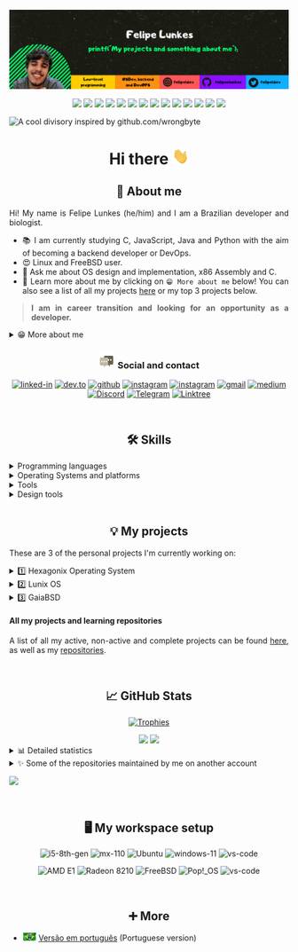 
[![Header](https://raw.githubusercontent.com/felipenlunkes/felipenlunkes/master/img/header.png "Header")](https://twitter.com/felipeldev/)

<div align="center">

![](https://img.shields.io/badge/OS-Linux-informational?style=flat&logo=linux&logoColor=white&color=2bbc8a)
![](https://img.shields.io/badge/OS-FreeBSD-informational?style=flat&logo=freebsd&logoColor=white&color=2bbc8a)
![](https://img.shields.io/badge/OS-macOS-informational?style=flat&logo=macos&logoColor=white&color=2bbc8a)
![](https://img.shields.io/badge/OS-Windows-informational?style=flat&logo=windows&logoColor=white&color=2bbc8a)
![](https://img.shields.io/badge/Code-Make-informational?style=flat&logo=cmake&logoColor=white&color=2bbc8a)
![](https://img.shields.io/badge/Code-Assembly-informational?style=flat&logo=assembly&logoColor=white&color=2bbc8a)
![](https://img.shields.io/badge/Code-C-informational?style=flat&logo=c&logoColor=white&color=2bbc8a)
![](https://img.shields.io/badge/Code-Java-informational?style=flat&logo=java&logoColor=white&color=2bbc8a)
![](https://img.shields.io/badge/Code-VisualBasic-informational?style=flat&logo=.net&logoColor=white&color=2bbc8a)
![](https://img.shields.io/badge/Code-Python-informational?style=flat&logo=python&logoColor=white&color=2bbc8a)
![](https://img.shields.io/badge/Code-Markdown-informational?style=flat&logo=markdown&logoColor=white&color=2bbc8a)
![](https://img.shields.io/badge/Code-MySQL-informational?style=flat&logo=mysql&logoColor=white&color=2bbc8a)
![](https://img.shields.io/badge/Shell-Bash-informational?style=flat&logo=gnu-bash&logoColor=white&color=2bbc8a)
![](https://img.shields.io/badge/Arduino-Arduino-informational?style=flat&logo=arduino&logoColor=white&color=2bbc8a)

</div>

![A cool divisory inspired by github.com/wrongbyte](https://i.imgur.com/waxVImv.png)

<div align="center">

# Hi there <img src="https://raw.githubusercontent.com/felipenlunkes/felipenlunkes/master/img/wave.gif" width="30px" height="30px" />

## 💁 About me

</div>
    
<div align="justify">

Hi! My name is Felipe Lunkes (he/him) and I am a Brazilian developer and biologist.

* 📚 I am currently studying C, JavaScript, Java and Python with the aim of becoming a backend developer or DevOps.
* 😍 Linux and FreeBSD user.
* 🌱 Ask me about OS design and implementation, x86 Assembly and C.
* 🔎 Learn more about me by clicking on `😁 More about me` below! You can also see a list of all my projects [here](PROJECTS.md) or my top 3 projects below.

> **I am in career transition and looking for an opportunity as a developer.**

</div>

<details title="More about me" align='left'>
<br>
<summary align='left'>😁 More about me</summary>

<div align="justify">

<details title="My trajectory" align='left'>
<br>
<summary align='left'>⏳️ My trajectory</summary>

<div align="justify">

My life as a developer started at age 2, when I was introduced to a computer. Later, at age 15, I decided to take a technical course in computer science, which made me fall in love with programming. In this course I learned some languages and learned the basis to seek to learn others on my own.

Also at that time, operating systems aroused a great interest in me. I started using Ubuntu as my main operating system and soon became interested in trying to develop one from scratch. In 2012, I started to develop an operating system based on `Linux from Scratch` tutorials, called Netuno SO. I learned a lot about organizing an operating system, maintaining and operating a Unix-like system, creating and maintaining makefiles and compiling packages, which allowed me to gain a lot of experience in administering a Linux system. This project also ignited my passion for Unix systems even more, which led me to research, study and try to develop an operating system on my own, focusing on a Unix-like model. I started to create projects derived from free operating systems, to learn more about how they work and start my own project.

I'm a loyal open source user and all my projects have been released with some free license (mostly BSD). I am passionate about the design and implementation of operating systems, as well as their administration. I created and maintain a simple and free operating system, for educational purposes, which can be found in my [projects](PROJECTS.en.md). This operating system project stems from my fascination with Unix systems and a desire to better understand how an operating system works and is organized. This project is open to new ideas and collaborations!

</div>

</details>

<details title="My experiences" align='left'>
<br>
<summary align='left'>💻 My experiences</summary>

<div align="justify">

Today, I have experience in C, x86 Assembly, Java, Pascal, Basic, Visual Basic (.NET) and Python.

</div>

</details>

<details title="Languages" align='left'>
<br>
<summary align='left'>:sparkles: Languages</summary>

<div align="justify">

| Language      | Proficiency     |
|:-------------:|:---------------:|
| Portuguese    | Fluent (native) |
| English       | Advanced (C1)   |
| Espanish      | Intermediary    |

</details>

<details title="My academic background" align='left'>
<br>
<summary align='left'>📚 My academic background</summary>

<div align="justify">

I am a computer technician and graduated with a bachelor's degree in Biological Sciences from the Federal University of Minas Gerais (UFMG).

During high school, I worked as a computer instructor for all ages, along with the federal government program Telecentros.BR.

</div>

</details>

### <img src="https://c.tenor.com/GocCvG7hs78AAAAi/rocket-joypixels.gif" width="30px" height="30px" /> Fun facts about me

<div align="justify">

* 💻 x86 Assembly is my favorite language and I practice a lot in my free time.
* 🧬 I am a biologist with experience in molecular biology.
* 📕 I'm very interested in the history of computing, especially the history of Unix and derivatives.
* 📀 I have a virtual collection of operating systems (installation media).
* 🌌 I am fascinated with Unix systems and have used at least once almost every system known to man. I really enjoy researching more about the history and organization and trying to implement the model in Hexagonix (my personal project).

</div>

### 🤓 My interests  

<div align="justify">

* 🌱 I am currently learning more about JavaScript, Java, HTML/CSS and Python.
* 👯 I’m looking to collaborate on operating systems, open source and commercial projects (backend and DevOps).
* 🤔 I’m looking for help with Hexagonix and Lunix OS operating system development.
* ❤️ I'm currently learning more and practicing x86 Assembly and C, baremetal development and operating system implementation (Hexagonix and Lunix OS). Yes, that's my hobby! In my free time, look for me and you will find me doing this!

</div>

</details>

<!--
- 📫 How to reach me: [@felipeldev on Twitter](https://twitter.com/felipeldev), [@dev_lipe on Instagram](https://instagram.com/dev_lipe) or felipemiguel_nery@hotmail.com
-->

<div align="center">

### <img src="https://raw.githubusercontent.com/felipenlunkes/felipenlunkes/master/img/message.gif" width="30px" height="30px" /> Social and contact

</div>

<div align="center">

[![linked-in](https://img.shields.io/badge/LinkedIn-0077B5?style=for-the-badge&logo=LinkedIn&logoColor=white)](https://www.linkedin.com/in/felipelunkes/)
[![dev.to](https://img.shields.io/badge/Dev.to-0A0A0A?style=for-the-badge&logo=DevdotTo&logoColor=white)](https://dev.to/felipenlunkes)
[![github](https://img.shields.io/badge/GitHub-000000?style=for-the-badge&logo=GitHub&logoColor=white)](https://github.com/felipenlunkes)
[![instagram](https://img.shields.io/badge/Instagram-E4405F?style=for-the-badge&logo=instagram&logoColor=white)](https://www.instagram.com/dev_lipe/)
[![instagram](https://img.shields.io/badge/Twitter-0077B5?style=for-the-badge&logo=Twitter&logoColor=white)](https://www.twitter.com/felipeldev/)
[![gmail](https://img.shields.io/badge/Gmail-D14836?style=for-the-badge&logo=gmail&logoColor=white)](mailto:felipenldev@gmail.com)
[![medium](https://img.shields.io/badge/Medium-12100E?style=for-the-badge&logo=medium&logoColor=white)](https://medium.com/@felipeldev)
[![Discord](https://img.shields.io/badge/Discord-7289DA?style=for-the-badge&logo=discord&logoColor=white)](http://discordapp.com/users/lunx#7702)
[![Telegram](https://img.shields.io/badge/Telegram-2CA5E0?style=for-the-badge&logo=telegram&logoColor=white)](https://t.me/felipeldev)
[![Linktree](https://img.shields.io/badge/linktree-39E09B?style=for-the-badge&logo=linktree&logoColor=white)](https://linktr.ee/felipelunkes)

</div>

<!-- Vai funcionar como <hr> -->

<img src="https://i.imgur.com/waxVImv.png" width="100%" height="2px" />

<div align="center">

## 🛠️ Skills

</div>

<details title="Languages" align='left'>
<br>
<summary align='left'>Programming languages</summary>

<div align="center">

![assembly](https://img.shields.io/badge/Assembly-F57842?style=for-the-badge&logo=assembly&logoColor=white)
![c](https://img.shields.io/badge/C-F5b342?style=for-the-badge&logo=c&logoColor=white)
![java](https://img.shields.io/badge/Java-ED8B00?style=for-the-badge&logo=java&logoColor=white)
![visualbasic](https://img.shields.io/badge/VisualBasic-5334ED?style=for-the-badge&logo=.net&logoColor=white)
![python](https://img.shields.io/badge/Python-8419D1?style=for-the-badge&logo=python&logoColor=white)
![bash](https://img.shields.io/badge/Shell_Script-118515?style=for-the-badge&logo=gnu-bash&logoColor=white)
![make](https://img.shields.io/badge/Make-0077B5?style=for-the-badge&logo=cmake&logoColor=white)
![markdown](https://img.shields.io/badge/Markdown-000000?style=for-the-badge&logo=markdown&logoColor=white)
![mysql](https://img.shields.io/badge/MySQL-00000F?style=for-the-badge&logo=mysql&logoColor=white)

</div>

</details>

<details title="Operating Systems and platforms" align='left'>
<br>
<summary align='left'>Operating Systems and platforms</summary>

##### DOS (Disk Operating System) and Windows 

<div align="left">

![MS-DOS](https://img.shields.io/badge/DOS-DE2218?style=for-the-badge&logo=dos&logoColor=white)
![Windows-DOS](https://img.shields.io/badge/Windows_DOS-008080?style=for-the-badge&logo=windows-95&logoColor=white)
![Windows](https://img.shields.io/badge/Windows_NT-0078D6?style=for-the-badge&logo=windows&logoColor=white)

</div>

##### Linux

<div align="left">

![Linux](https://img.shields.io/badge/Linux-FCC624?style=for-the-badge&logo=linux&logoColor=black)
![Arch](https://img.shields.io/badge/Arch_Linux-1793D1?style=for-the-badge&logo=arch-linux&logoColor=white)
![Debian](https://img.shields.io/badge/Debian-A81D33?style=for-the-badge&logo=debian&logoColor=white)
![Fedora](https://img.shields.io/badge/Fedora-294172?style=for-the-badge&logo=fedora&logoColor=white)
![Gentoo](https://img.shields.io/badge/Gentoo-54487A?style=for-the-badge&logo=gentoo&logoColor=white)
![Kali](https://img.shields.io/badge/Kali_Linux-557C94?style=for-the-badge&logo=kali-linux&logoColor=white)
![Pop](https://img.shields.io/badge/Pop!_OS-48B9C7?style=for-the-badge&logo=Pop!_OS&logoColor=white)
![Suse](https://img.shields.io/badge/SUSE-0C322C?style=for-the-badge&logo=SUSE&logoColor=white)
![Ubuntu](https://img.shields.io/badge/Ubuntu-E95420?style=for-the-badge&logo=ubuntu&logoColor=white)

</div>

##### BSD and Unix

<div align="left">

![FreeBSD](https://img.shields.io/badge/freeBSD-DE2218?style=for-the-badge&logo=freebsd&logoColor=white)
![macOS](https://img.shields.io/badge/mac_os-000000?style=for-the-badge&logo=apple&logoColor=white)
![Plan9](https://img.shields.io/badge/Plan_9-7719AA?style=for-the-badge&logoColor=white)

##### Other OS

![ReactOS](https://img.shields.io/badge/react%20os-0088CC?style=for-the-badge&logo=reactos&logoColor=white)

##### Platforms

![Arduino](https://img.shields.io/badge/Arduino-E4405F?style=for-the-badge&logo=arduino&logoColor=white)

</div>

</details>

<details title="Tools" align='left'>
<br>
<summary align='left'>Tools</summary>

<div align="center">

![vs-code](https://img.shields.io/badge/VS_Code-007ACC?style=for-the-badge&logo=Visual-Studio-Code&logoColor=white)
![github](https://img.shields.io/badge/GitHub-8117EB?style=for-the-badge&logo=github&logoColor=white)
![qemu](https://img.shields.io/badge/Qemu-0A0A0A?style=for-the-badge&logo=qemu&logoColor=white)
![virtualbox](https://img.shields.io/badge/VirtualBox-118515?style=for-the-badge&logo=virtualbox&logoColor=white)
![arduino_IDE](https://img.shields.io/badge/Arduino_IDE-00979D?style=for-the-badge&logo=arduino&logoColor=white)
![visualstudio](https://img.shields.io/badge/Visual_Studio-5C2D91?style=for-the-badge&logo=visual%20studio&logoColor=white)
![gnu_bash](https://img.shields.io/badge/GNU%20Bash-4EAA25?style=for-the-badge&logo=GNU%20Bash&logoColor=white)
![windows_terminal](https://img.shields.io/badge/windows%20terminal-4D4D4D?style=for-the-badge&logo=windows%20terminal&logoColor=white)
![Git](https://img.shields.io/badge/GIT-E44C30?style=for-the-badge&logo=git&logoColor=white)

</div>

</details>

<details title="Design tools" align='left'>
<br>
<summary align='left'>Design tools</summary>

<div align="center">

![canva](https://img.shields.io/badge/Canva-F28A22?style=for-the-badge&logo=canva&logoColor=white)
![gimp](https://img.shields.io/badge/Gimp-139176?style=for-the-badge&logo=gimp&logoColor=white)
![creative_cloud](https://img.shields.io/badge/Adobe%20Creative%20Cloud-DA1F26?style=for-the-badge&logo=Adobe%20Creative%20Cloud&logoColor=white)

</div>

</details>

<!-- Vai funcionar como <hr> -->

<img src="https://i.imgur.com/waxVImv.png" width="100%" height="2px" />

<div align="center">

## 💡 My projects  

</div>

These are 3 of the personal projects I'm currently working on:

<details title="1️⃣ Hexagonix Operating System" align='left'>
<br>
<summary align='left'>1️⃣ Hexagonix Operating System</summary>
    
<p align='center'>
<a href="https://github.com/hexagonix"><img height="180em" src="https://github.com/hexagonix/Doc/blob/main/Img/banner.png"></a>&nbsp;&nbsp;
</p>

<div align="justify">

I am the creator and, so far, the sole developer of `Hexagonix`, an operating system developed entirely from scratch in `x86 Assembly` that takes a lot of inspiration from Unix systems, even if I don't have any of these codes. The biggest inspiration for development was to create a system similar to FreeBSD and Linux, while allowing me to learn more about how an operating system works and about hardware. In the last seven years of development, I have made some advances with Hexagonix, such as developing a stable kernel with graphics, disk and FAT16B file system support, as well as porting the `flat assembler` to run on top of Hexagonix, making it `self-hosting`. I also developed an IDE that allows the development of applications on top of Hexagonix and for Hexagonix. Now, the complete system code, including the `kernel`, `utilities` and `APIs`, has been released as free software under a `BSD license`, allowing interested parties to participate in this project and expand it or just to study more about the organization of an operating system, Assembly or hardware.

The project is maintained in separate repositories under a unique user. You can find the repositories and get more information about the project [here](https://github.com/hexagonix/).

</div>

</details>

<details title="2️⃣ Lunix OS" align='left'>
<br>
<summary align='left'>2️⃣ Lunix OS</summary>
    
<p align='center'>
<a href="https://github.com/felipenlunkes/lunix"><img height="100" src="https://github.com/felipenlunkes/lunix/blob/main/Doc/header.gif"></a>&nbsp;&nbsp;
</p>

<div align="justify">

[Lunix](https://github.com/felipenlunkes/Lunix) is a new operating system developed in C for the x86 architecture. It is in an early (very early) stage of development.

</div>

</details>

<details title="3️⃣ GaiaBSD" align='left'>
<br>
<summary align='left'>3️⃣ GaiaBSD</summary>

<p align='center'>
<a href="https://github.com/felipenlunkes/GaiaBSD"><img height="150" src="https://github.com/simple-icons/simple-icons/blob/develop/icons/freebsd.svg"></a>&nbsp;&nbsp;
</p>

<div align="justify">

GaiaBSD is a fork of FreeBSD aimed at studying more about Unix systems and trying to develop a more user-friendly distribution based on the robustness of FreeBSD.

</div>

</details>

#### All my projects and learning repositories

<div align="justify">

A list of all my active, non-active and complete projects can be found [here](PROJECTS.md), as well as my [repositories](https://github.com/felipenlunkes?tab=repositories).

</div>

<!-- Vai funcionar como <hr> -->

<img src="https://i.imgur.com/waxVImv.png" width="100%" height="2px" />

<div align="center">

## 📈 GitHub Stats

</div>

<div align="center">

[![Trophies](https://github-profile-trophy.vercel.app/?username=felipenlunkes&row=1&column=7&margin-h=8&theme=darkhub&count_private=true&margin-w=15&no-frame=true)](https://github.com/felipenlunkes)

<img height="180em" src="https://github-readme-stats.vercel.app/api?username=felipenlunkes&show_icons=true&theme=tokyonight&bg_color=0D1117&show_icons=true&hide_border=false&count_private=true">

<img height="180em" src="https://github-readme-stats.vercel.app/api/top-langs/?username=felipenlunkes&theme=tokyonight&layout=compact&bg_color=0D1117&count_private=true&exclude_repo=TROPIX&langs_count=10">

<br>

</div>

<details title="Detailed statistics" align='left'>
<br>
<summary align='left'>📊 Detailed statistics</summary>

<div align="center">

<img height="160em" src="https://github-profile-summary-cards.vercel.app/api/cards/profile-details?username=felipenlunkes&theme=tokyonight&count_private=true">

<img height="160em" src="https://github-readme-streak-stats.herokuapp.com/?user=felipenlunkes&theme=tokyonight&count_private=true">

<img height="180em" src="https://activity-graph.herokuapp.com/graph?username=felipenlunkes&count_private=true]&hide_border=false&theme=tokyonight">

</div>

</details>

<details title="Some of the repositories maintained by me on another account" align='left'>
<br>
<summary align='left'>✨️ Some of the repositories maintained by me on another account</summary>

<div align="justify">

> The repositories below were created and maintained by me, hosted in other specific project or `organization` accounts (like [Hexagonix](https://github.com/hexagonix), for example):

</div>

<div align="center">
     
[![Hexagon Kernel](https://github-readme-stats.vercel.app/api/pin/?username=Hexagonix&repo=Hexagon&theme=dark)](https://github.com/hexagonix/Hexagon)
[![HBoot](https://github-readme-stats.vercel.app/api/pin/?username=Hexagonix&repo=HBoot&theme=dark)](https://github.com/hexagonix/Hboot)
[![Unix-Apps](https://github-readme-stats.vercel.app/api/pin/?username=Hexagonix&repo=unix-apps&theme=dark)](https://github.com/hexagonix/unix-apps)
[![Andromeda-Apps](https://github-readme-stats.vercel.app/api/pin/?username=Hexagonix&repo=unix-apps&theme=dark)](https://github.com/hexagonix/andromeda-apps)
[![xfnt](https://github-readme-stats.vercel.app/api/pin/?username=Hexagonix&repo=unix-apps&theme=dark)](https://github.com/hexagonix/xfnt)
[![fasmX](https://github-readme-stats.vercel.app/api/pin/?username=Hexagonix&repo=fasmx&theme=dark)](https://github.com/hexagonix/fasmx)

</div>
    
</details>

 <!-- Aqui, as visitas ao meu perfil -->

![](https://komarev.com/ghpvc/?username=felipenlunkes&color=F57842&label=GitHub+profile+views&style=for-the-badge)
    
<!-- Vai funcionar como <hr> -->

<img src="https://i.imgur.com/waxVImv.png" width="100%" height="2px" />

<div align="center">

## 🖥️ My workspace setup

</div>

<div align="center">

![i5-8th-gen](https://img.shields.io/badge/Intel-Core_i5_8th-0071C5?style=for-the-badge&logo=intel&logoColor=white)
![mx-110](https://img.shields.io/badge/NVIDIA-MX110-76B900?style=for-the-badge&logo=nvidia&logoColor=white)
![Ubuntu](https://img.shields.io/badge/Ubuntu-E95420?style=for-the-badge&logo=ubuntu&logoColor=white)
![windows-11](https://img.shields.io/badge/Windows_11-0078D6?style=for-the-badge&logo=microsoft&logoColor=white)
![vs-code](https://img.shields.io/badge/VS_Code-007ACC?style=for-the-badge&logo=Visual-Studio-Code&logoColor=white)

![AMD E1](https://img.shields.io/badge/AMD-E1-ED1C24?style=for-the-badge&logo=amd&logoColor=white)
![Radeon 8210](https://img.shields.io/badge/AMD-Radeon_HD_8210-ED1C24?style=for-the-badge&logo=amd&logoColor=white)
![FreeBSD](https://img.shields.io/badge/freeBSD-DE2218?style=for-the-badge&logo=freebsd&logoColor=white)
![Pop!_OS](https://img.shields.io/badge/Pop!_OS-48B9C7?style=for-the-badge&logo=Pop!_OS&logoColor=white)
![vs-code](https://img.shields.io/badge/VS_Code-007ACC?style=for-the-badge&logo=Visual-Studio-Code&logoColor=white)

</div>

<!-- Vai funcionar como <hr> -->

<img src="https://i.imgur.com/waxVImv.png" width="100%" height="2px" />

<div align="center">
    
## ➕️ More

</div>

<div align="justify">
    
* <img src="https://raw.githubusercontent.com/felipenlunkes/felipenlunkes/master/img/Brasil.gif" width="25px" height="15px" /> [Versão em português](README.pt.md) (Portuguese version)

</div>    
